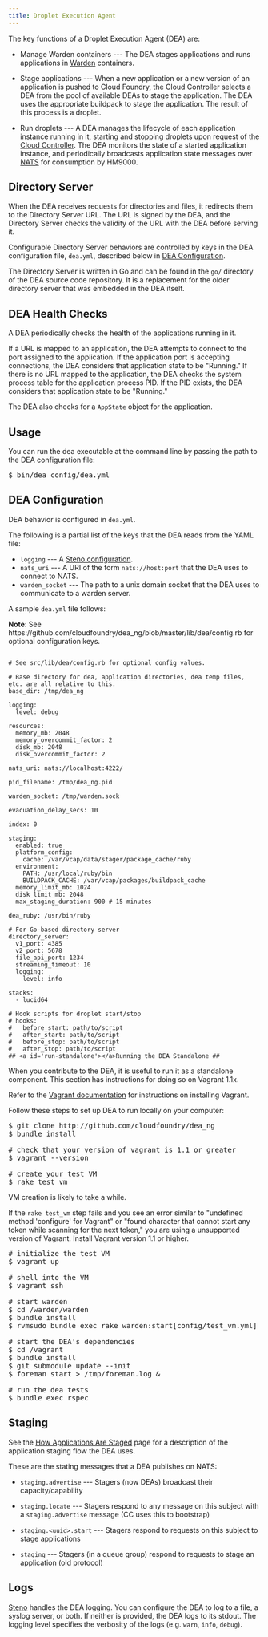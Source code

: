 ```yaml
---
title: Droplet Execution Agent
---
```


The key functions of a Droplet Execution Agent (DEA) are:

* Manage Warden containers --- The DEA stages applications and runs applications in [Warden](warden.html) containers.

* Stage applications --- When a new application or a new version of an application is pushed to Cloud Foundry, the Cloud Controller selects a DEA from the pool of available DEAs to stage the application. The DEA uses the appropriate buildpack to stage the application. The result of this process is a droplet.

* Run droplets --- A DEA manages the lifecycle of each application instance running in it, starting and stopping droplets upon request of the [Cloud Controller](./cloud-controller.html). The DEA monitors the state of a started application instance, and periodically broadcasts application state messages over [NATS](./messaging-nats.html) for consumption by
HM9000.


## <a id='directory-server'></a>Directory Server ##

When the DEA receives requests for directories and files, it redirects them to the Directory Server URL.
The URL is signed by the DEA, and the Directory Server checks the validity of the URL with the DEA before serving it.

Configurable Directory Server behaviors are controlled by keys in the DEA configuration file, `dea.yml`, described below in [DEA Configuration](#dea-configuration).

The Directory Server is written in Go and can be found in the `go/` directory of the DEA source code repository.
It is a replacement for the older directory server that was embedded in the DEA itself.

## <a id='health-checks'></a> DEA Health Checks ##

A DEA periodically checks the health of the applications running in it.

If a URL is mapped to an application, the DEA attempts to connect to the port assigned to the application.
If the application port is accepting connections, the DEA considers that application state to be "Running."
If there is no URL mapped to the application, the DEA checks the system process table for the application process PID.
If the PID exists, the DEA considers that application state to be "Running."

The DEA also checks for a `AppState` object for the application.


## <a id='usage'></a>Usage ##

You can run the dea executable at the command line by passing the path to the DEA configuration file:

<pre class="terminal">
$ bin/dea config/dea.yml
</pre>

## <a id='dea-configuration'></a>DEA Configuration ##


DEA behavior is configured in `dea.yml`.

The following is a partial list of the keys that the DEA reads from the YAML file:

* `logging` --- A [Steno configuration](http://github.com/cloudfoundry/steno#from-yaml-file).
* `nats_uri` --- A URI of the form `nats://host:port` that the DEA uses to connect to NATS.
* `warden_socket` --- The path to a unix domain socket that the DEA uses to communicate to a warden server.


A sample `dea.yml` file follows:

<p class="note"><strong>Note</strong>: See https://github.com/cloudfoundry/dea_ng/blob/master/lib/dea/config.rb for optional configuration keys.</p>


```

# See src/lib/dea/config.rb for optional config values.

# Base directory for dea, application directories, dea temp files, etc. are all relative to this.
base_dir: /tmp/dea_ng

logging:
  level: debug

resources:
  memory_mb: 2048
  memory_overcommit_factor: 2
  disk_mb: 2048
  disk_overcommit_factor: 2

nats_uri: nats://localhost:4222/

pid_filename: /tmp/dea_ng.pid

warden_socket: /tmp/warden.sock

evacuation_delay_secs: 10

index: 0

staging:
  enabled: true
  platform_config:
    cache: /var/vcap/data/stager/package_cache/ruby
  environment:
    PATH: /usr/local/ruby/bin
    BUILDPACK_CACHE: /var/vcap/packages/buildpack_cache
  memory_limit_mb: 1024
  disk_limit_mb: 2048
  max_staging_duration: 900 # 15 minutes

dea_ruby: /usr/bin/ruby

# For Go-based directory server
directory_server:
  v1_port: 4385
  v2_port: 5678
  file_api_port: 1234
  streaming_timeout: 10
  logging:
    level: info

stacks:
  - lucid64

# Hook scripts for droplet start/stop
# hooks:
#   before_start: path/to/script
#   after_start: path/to/script
#   before_stop: path/to/script
#   after_stop: path/to/script
## <a id='run-standalone'></a>Running the DEA Standalone ##

```

When you contribute to the DEA, it is useful to run it as a standalone component. This section has instructions for doing so on Vagrant 1.1x.

Refer to the [Vagrant documentation](http://docs.vagrantup.com/v2/installation/index.html) for instructions on installing Vagrant.

Follow these steps to set up DEA to run locally on your computer:

<pre class="terminal">
$ git clone http://github.com/cloudfoundry/dea_ng
$ bundle install

# check that your version of vagrant is 1.1 or greater
$ vagrant --version

# create your test VM
$ rake test_vm
</pre>

VM creation is likely to take a while.

If the `rake test_vm` step fails and you see an error similar to "undefined method 'configure' for Vagrant" or "found character that cannot start any token while scanning for the next token," you are using a unsupported version of Vagrant. Install Vagrant version 1.1 or higher.

<pre class="terminal">
# initialize the test VM
$ vagrant up

# shell into the VM
$ vagrant ssh

# start warden
$ cd /warden/warden
$ bundle install
$ rvmsudo bundle exec rake warden:start[config/test_vm.yml] > /tmp/warden.log &

# start the DEA's dependencies
$ cd /vagrant
$ bundle install
$ git submodule update --init
$ foreman start > /tmp/foreman.log &

# run the dea tests
$ bundle exec rspec
</pre>

## <a id='run-standalone'></a>Staging ##

See the [How Applications Are Staged](../how-applications-are-staged.html) page for a description of the application staging flow the DEA uses.

These are the stating messages that a DEA publishes on NATS:

- `staging.advertise` --- Stagers (now DEAs) broadcast their capacity/capability

- `staging.locate` --- Stagers respond to any message on this subject with a
  `staging.advertise` message (CC uses this to bootstrap)

- `staging.<uuid>.start` --- Stagers respond to requests on this subject to stage applications

- `staging` --- Stagers (in a queue group) respond to requests to stage an application
  (old protocol)

## <a id='logs'></a>Logs

[Steno](https://github.com/cloudfoundry/steno) handles the DEA logging.
You can configure the DEA to log to a file, a syslog server, or both. If neither is provided, the DEA logs to its stdout.
The logging level specifies the verbosity of the logs (e.g. `warn`, `info`, `debug`).

